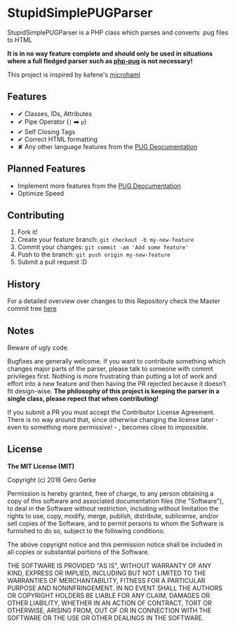 # StupidSimplePUGParser

StupidSimplePUGParser is a PHP class which parses and converts .pug files to HTML

**It is in no way feature complete and should only be used in situations where a full fledged parser such as [php-pug](https://github.com/pug-php/pug) is not necessary!**

This project is inspired by kafene's [microhaml](https://github.com/kafene/microhaml)

## Features
* ✔ Classes, IDs, Attributes
* ✔ Pipe Operator (`|` :arrow_right: `p`)
* ✔ Self Closing Tags
* ✔ Correct HTML formatting
* ✘ Any other language features from the [PUG Deocumentation](http://jade-lang.com/reference/)

## Planned Features
* Implement more features from the [PUG Deocumentation](http://jade-lang.com/reference/)
* Optimize Speed

## Contributing
1. Fork it!
2. Create your feature branch: `git checkout -b my-new-feature`
3. Commit your changes: `git commit -am 'Add some feature'`
4. Push to the branch: `git push origin my-new-feature`
5. Submit a pull request :D

## History
For a detailed overview over changes to this Repository check the Master commit tree [here](https://github.com/Empty2k12/TXWatch/commits/master)

## Notes
Beware of ugly code.

Bugfixes are generally welcome. If you want to contribute something which changes major parts of the parser, please talk to someone with commit privileges first. Nothing is more frustrating than putting a lot of work and effort into a new feature and then having the PR rejected because it doesn’t fit design-wise.
**The philosophy of this project is keeping the parser in a single class, please repect that when contributing!**

If you submit a PR you must accept the Contributor License Agreement. There is no way around that, since otherwise changing the license later - even to something more permissive! - , becomes close to impossible.

## License

**The MIT License (MIT)**

Copyright (c) 2016 Gero Gerke

Permission is hereby granted, free of charge, to any person obtaining a copy of this software and associated documentation files (the "Software"), to deal in the Software without restriction, including without limitation the rights to use, copy, modify, merge, publish, distribute, sublicense, and/or sell copies of the Software, and to permit persons to whom the Software is furnished to do so, subject to the following conditions:

The above copyright notice and this permission notice shall be included in all copies or substantial portions of the Software.

THE SOFTWARE IS PROVIDED "AS IS", WITHOUT WARRANTY OF ANY KIND, EXPRESS OR IMPLIED, INCLUDING BUT NOT LIMITED TO THE WARRANTIES OF MERCHANTABILITY, FITNESS FOR A PARTICULAR PURPOSE AND NONINFRINGEMENT. IN NO EVENT SHALL THE AUTHORS OR COPYRIGHT HOLDERS BE LIABLE FOR ANY CLAIM, DAMAGES OR OTHER LIABILITY, WHETHER IN AN ACTION OF CONTRACT, TORT OR OTHERWISE, ARISING FROM, OUT OF OR IN CONNECTION WITH THE SOFTWARE OR THE USE OR OTHER DEALINGS IN THE SOFTWARE.